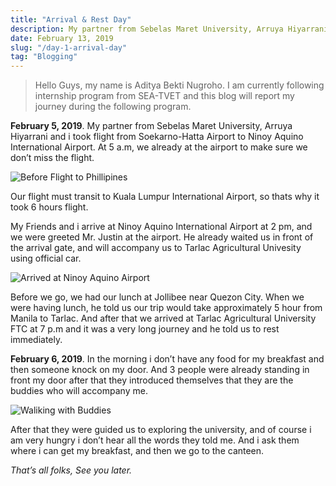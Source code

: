 ```yaml
---
title: "Arrival & Rest Day"
description: My partner from Sebelas Maret University, Arruya Hiyarrani and i took flight from Soekarno-Hatta Airport to Ninoy Aquino International Airport
date: February 13, 2019
slug: "/day-1-arrival-day"
tag: "Blogging"
---
```


> Hello Guys, my name is Aditya Bekti Nugroho. I am currently following internship program from SEA-TVET and this blog will report my journey during the following program.

**February 5, 2019**. My partner from Sebelas Maret University, Arruya Hiyarrani and i took flight from Soekarno-Hatta Airport to Ninoy Aquino International Airport. At 5 a.m, we already at the airport to make sure we don’t miss the flight.

![Before Flight to Phillipines](./images/day-1-arrival/1.jpg)

Our flight must transit to Kuala Lumpur International Airport, so thats why it took 6 hours flight.

My Friends and i arrive at Ninoy Aquino International Airport at 2 pm, and we were greeted Mr. Justin at the airport. He already waited us in front of the arrival gate, and will accompany us to Tarlac Agricultural Univesity using official car.

![Arrived at Ninoy Aquino Airport](./images/day-1-arrival/2.jpg)

Before we go, we had our lunch at Jollibee near Quezon City. When we were having lunch, he told us our trip would take approximately 5 hour from Manila to Tarlac. And after that we arrived at Tarlac Agricultural University FTC at 7 p.m and it was a very long journey and he told us to rest immediately.

**February 6, 2019**. In the morning i don’t have any food for my breakfast and then someone knock on my door. And 3 people were already standing in front my door after that they introduced themselves that they are the buddies who will accompany me.

![Waliking with Buddies](./images/day-1-arrival/3.jpg)

After that they were guided us to exploring the university, and of course i am very hungry i don’t hear all the words they told me. And i ask them where i can get my breakfast, and then we go to the canteen.

*That’s all folks, See you later.*
